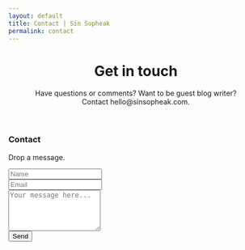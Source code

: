 ```yaml
---
layout: default
title: Contact | Sin Sopheak
permalink: contact
---
```


<header class="page-header header header-contact container-fluid">
    <div class="overlay">
    <div class="description">
            <h1>Get in touch</h1>
            <p>Have questions or comments? Want to be guest blog writer? <br> Contact hello@sinsopheak.com.</p>
        </div>
    </div>
</header>

 <div class="container-fluid features light-brown">
  <h3 class="text-center">Contact</h3>
  <p class="text-center">Drop a message.</p>
  <div class="container contact-form">
  <form action="https://getsimpleform.com/messages?form_api_token=281784d2da7edae87d279e0546491ca2" method="post">
  <input type='hidden' name='redirect_to' value='https://www.sinsopheak.com/contact/thank-you' />
  <div class="row justify-content-center">
  <div class="col-md-3 form-group">
          <input class="form-control" id="name" name="name" placeholder="Name" type="text" required>
        </div>
        <div class="col-md-3 form-group">
          <input class="form-control" id="email" name="email" placeholder="Email" type="email" required>
        </div>
        </div>

<div class="row justify-content-center">
        <div class="col-md-6 form-group">
           <textarea class="form-control" id="comments" name="comments" placeholder="Your message here..." rows="5" required></textarea>
        </div>
 </div>
      
     
<div class="row justify-content-center">
        <div class="col-sm-12 text-center form-group">
          <button class="btn btn-outline-secondary" type="submit">Send</button>
        </div>
      </div>

</form>
  </div>

</div> 